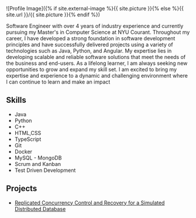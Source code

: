 
![Profile Image]({% if site.external-image %}{{ site.picture }}{% else %}{{ site.url }}/{{ site.picture }}{% endif %})

<p>Software Engineer with over 4 years of industry experience and currently pursuing my Master's in Computer Science at NYU Courant. Throughout my career, I have developed a strong foundation in software development principles and have successfully delivered projects using a variety of technologies such as Java, Python, and Angular. My expertise lies in developing scalable and reliable software solutions that meet the needs of the business and end-users. As a lifelong learner, I am always seeking new opportunities to grow and expand my skill set. I am excited to bring my expertise and experience to a dynamic and challenging environment where I can continue to learn and make an impact</p>

<h2>Skills</h2>

<ul class="skill-list">
	<li>Java</li>
	<li>Python</li>
	<li>C++</li>
	<li>HTML,CSS</li>
	<li>TypeScript</li>
	<li>Git</li>
	<li>Docker</li>
	<li>MySQL - MongoDB</li>
	<li>Scrum and Kanban</li>
	<li>Test Driven Development</li>
</ul>

<h2>Projects</h2>
<ul>
	<li><a href="https://github.com/](https://github.com/rushab-shah/DistributedDatabaseSim">Replicated Concurrency Control and Recovery for a Simulated Distributed Database</a></li>
<!-- 	<li><a href="https://github.com/">D</a></li>
	<li><a href="https://github.com/">Dolor Lorem</a></li> -->
</ul>
